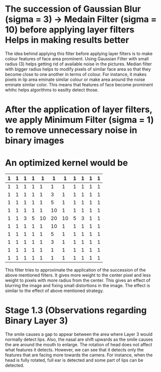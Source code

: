 # The succession of Gaussian Blur (sigma = 3) -> Medain Filter (sigma = 10) before applying layer filters Helps in making results better

The idea behind applying this filter before applying layer filters is to make colour features of face area prominent. Using Gaussian Filter with small radius (3) helps getting rid of available noise in the pictures. Median filter with bigger radius helps to modify pixels of similar face area so that they become close to one another in terms of colour. For instance, it makes pixels in lip area eminate similar colour or make area around the noise eminate similar color. This means that features of face become prominent whihc helps algorithms to easilty detect those.

# After the application of layer filters, we apply Minimum Filter (sigma = 1) to remove unnecessary noise in binary images

# An optimized kernel would be

| 1   | 1   | 1   | 1   | 1   | 1   | 1   | 1   | 1   | 1   | 1   |
| --- | --- | --- | --- | --- | --- | --- | --- | --- | --- | --- |
| 1   | 1   | 1   | 1   | 1   | 1   | 1   | 1   | 1   | 1   | 1   |
| 1   | 1   | 1   | 1   | 1   | 3   | 1   | 1   | 1   | 1   | 1   |
| 1   | 1   | 1   | 1   | 1   | 5   | 1   | 1   | 1   | 1   | 1   |
| 1   | 1   | 1   | 1   | 1   | 10  | 1   | 1   | 1   | 1   | 1   |
| 1   | 1   | 3   | 5   | 10  | 20  | 10  | 5   | 3   | 1   | 1   |
| 1   | 1   | 1   | 1   | 1   | 10  | 1   | 1   | 1   | 1   | 1   |
| 1   | 1   | 1   | 1   | 1   | 5   | 1   | 1   | 1   | 1   | 1   |
| 1   | 1   | 1   | 1   | 1   | 3   | 1   | 1   | 1   | 1   | 1   |
| 1   | 1   | 1   | 1   | 1   | 1   | 1   | 1   | 1   | 1   | 1   |
| 1   | 1   | 1   | 1   | 1   | 1   | 1   | 1   | 1   | 1   | 1   |


This filter tries to approximate the application of the succession of the above mentioned filters. It gives more weight to the center pixel and less weight to pixels with more radius from the center. This gives an effect of blurring the image and fixing small distortions in the image. The effect is similar to the effect of above mentioned strategy.

# Stage 1.3 (Observations regarding Binary Layer 3)

The smile causes a gap to appear between the area where Layer 3 would normally detect lips. Also, the nasal are shift upwards as the smile causes the are around the mouth to enlarge. The rotation of head does not affect what features it detects. However, we can see that it detects only the features that are facing more towards the camera. For instance, when the head is fully rotated, full ear is detected and some part of lips can be detected.
